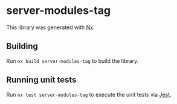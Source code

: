 # server-modules-tag

This library was generated with [Nx](https://nx.dev).

## Building

Run `nx build server-modules-tag` to build the library.

## Running unit tests

Run `nx test server-modules-tag` to execute the unit tests via [Jest](https://jestjs.io).
